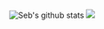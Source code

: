 ### 
![Seb's github stats](https://github-readme-stats.vercel.app/api?username=sebsadface&show_icons=true&theme=dark&include_all_commits=true)
<img src="https://github-readme-streak-stats.herokuapp.com/?user=sebsadface"></img>
<!--
**sebsadface/sebsadface** is a ✨ _special_ ✨ repository because its `README.md` (this file) appears on your GitHub profile.

Here are some ideas to get you started:

- 🔭 I’m currently working on ...
- 🌱 I’m currently learning ...
- 👯 I’m looking to collaborate on ...
- 🤔 I’m looking for help with ...
- 💬 Ask me about ...
- 📫 How to reach me: ...
- 😄 Pronouns: ...
- ⚡ Fun fact: ...
-->
